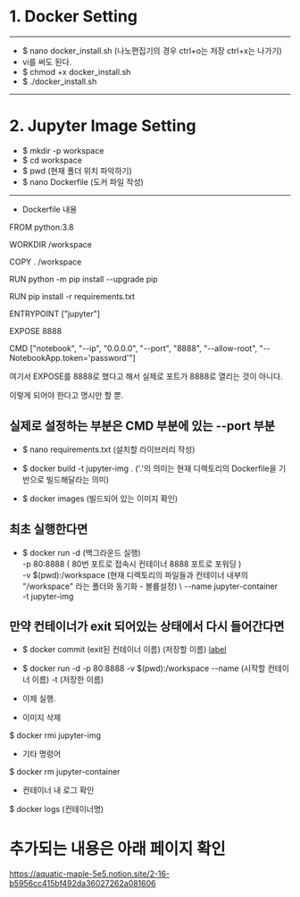 # 1. Docker Setting
---
* $ nano docker_install.sh (나노편집기의 경우 ctrl+o는 저장 ctrl+x는 나가기)
* vi를 써도 된다.
* $ chmod +x docker_install.sh
* $ ./docker_install.sh
---

# 2. Jupyter Image Setting

* $ mkdir -p workspace 
* $ cd workspace
* $ pwd (현재 폴더 위치 파악하기)
* $ nano Dockerfile (도커 파일 작성)
---
* Dockerfile 내용

FROM python:3.8

WORKDIR /workspace

COPY . /workspace

RUN python -m pip install --upgrade pip

RUN pip install -r requirements.txt

ENTRYPOINT ["jupyter"]

EXPOSE 8888

CMD ["notebook", "--ip", "0.0.0.0", "--port", "8888", "--allow-root", "--NotebookApp.token='password'"]


여기서 EXPOSE를 8888로 했다고 해서 실제로 포트가 8888로 열리는 것이 아니다.

이렇게 되어야 한다고 명시만 할 뿐.

실제로 설정하는 부분은 CMD 부분에 있는 --port 부분
---

* $ nano requirements.txt (설치할 라이브러리 작성)

* $ docker build -t jupyter-img . ('.'의 의미는 현재 디렉토리의 Dockerfile을 기반으로 빌드해달라는 의미)
* $ docker images (빌드되어 있는 이미지 확인)

## 최초 실행한다면
* $ docker run -d (백그라운드 실행) \
-p 80:8888 ( 80번 포트로 접속시 컨테이너 8888 포트로 포워딩 ) \
-v $(pwd):/workspace (현재 디렉토리의 파일들과 컨테이너 내부의 "/workspace" 라는 폴더와 동기화 - 볼륨설정) \ 
--name jupyter-container \
-t jupyter-img

## 만약 컨테이너가 exit 되어있는 상태에서 다시 들어간다면

* $ docker commit (exit된 컨테이너 이름) (저장할 이름)
[label](http://13.124.42.71/notebooks/test.ipynb)

* $ docker run -d -p 80:8888 -v $(pwd):/workspace --name (시작할 컨테이너 이름) -t (저장한 이름)

* 이제 실행.

* 이미지 삭제

$ docker rmi jupyter-img

* 기타 명령어

$ docker rm jupyter-container

* 컨테이너 내 로그 확인

$ docker logs (컨테이너명)

# 추가되는 내용은 아래 페이지 확인
https://aquatic-maple-5e5.notion.site/2-16-b5956cc415bf492da36027262a081606
